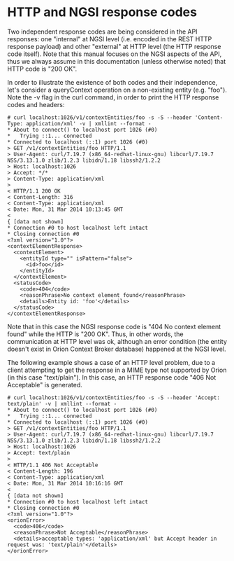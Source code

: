 # HTTP and NGSI response codes

Two independent response codes are being considered in the API
responses: one "internal" at NGSI level (i.e. encoded in the REST HTTP
response payload) and other "external" at HTTP level (the HTTP response
code itself). Note that this manual focuses on the NGSI aspects of the
API, thus we always assume in this documentation (unless otherwise
noted) that HTTP code is "200 OK".

In order to illustrate the existence of both codes and their
independence, let's consider a queryContext operation on a non-existing
entity (e.g. "foo"). Note the -v flag in the curl command, in order to
print the HTTP response codes and headers:

```
# curl localhost:1026/v1/contextEntities/foo -s -S --header 'Content-Type: application/xml' -v | xmllint --format -
* About to connect() to localhost port 1026 (#0)
*   Trying ::1... connected
* Connected to localhost (::1) port 1026 (#0)
> GET /v1/contextEntities/foo HTTP/1.1
> User-Agent: curl/7.19.7 (x86_64-redhat-linux-gnu) libcurl/7.19.7 NSS/3.13.1.0 zlib/1.2.3 libidn/1.18 libssh2/1.2.2
> Host: localhost:1026
> Accept: */*
> Content-Type: application/xml
>
< HTTP/1.1 200 OK
< Content-Length: 316
< Content-Type: application/xml
< Date: Mon, 31 Mar 2014 10:13:45 GMT
<
{ [data not shown]
* Connection #0 to host localhost left intact
* Closing connection #0
<?xml version="1.0"?>
<contextElementResponse>
  <contextElement>
    <entityId type="" isPattern="false">
      <id>foo</id>
    </entityId>
  </contextElement>
  <statusCode>
    <code>404</code>
    <reasonPhrase>No context element found</reasonPhrase>
    <details>Entity id: 'foo'</details>
  </statusCode>
</contextElementResponse>
```
Note that in this case the NGSI response code is "404 No context element
found" while the HTTP is "200 OK". Thus, in other words, the
communication at HTTP level was ok, although an error condition (the
entity doesn't exist in Orion Context Broker database) happened at the
NGSI level.

The following example shows a case of an HTTP level problem, due to a
client attempting to get the response in a MIME type not supported by
Orion (in this case "text/plain"). In this case, an HTTP response code
"406 Not Acceptable" is generated.

```
# curl localhost:1026/v1/contextEntities/foo -s -S --header 'Accept: text/plain' -v | xmllint --format -
* About to connect() to localhost port 1026 (#0)
*   Trying ::1... connected
* Connected to localhost (::1) port 1026 (#0)
> GET /v1/contextEntities/foo HTTP/1.1
> User-Agent: curl/7.19.7 (x86_64-redhat-linux-gnu) libcurl/7.19.7 NSS/3.13.1.0 zlib/1.2.3 libidn/1.18 libssh2/1.2.2
> Host: localhost:1026
> Accept: text/plain
>
< HTTP/1.1 406 Not Acceptable
< Content-Length: 196
< Content-Type: application/xml
< Date: Mon, 31 Mar 2014 10:16:16 GMT
<
{ [data not shown]
* Connection #0 to host localhost left intact
* Closing connection #0
<?xml version="1.0"?>
<orionError>
  <code>406</code>
  <reasonPhrase>Not Acceptable</reasonPhrase>
  <details>acceptable types: 'application/xml' but Accept header in request was: 'text/plain'</details>
</orionError>
```